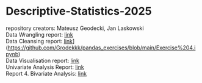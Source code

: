 # Descriptive-Statistics-2025
repository creators: Mateusz Geodecki, Jan Laskowski  
Data Wrangling report: [link](Combined_Exerc[ises.md)  
Data Cleansing report: [link]()](https://github.com/Grodekkk/pandas_exercises/blob/main/Exercise%204.ipynb)  
Data Visualisation report: [link](DataVisualisationReport/DataVisualisationReport.md)  
Univariate Analysis Report: [link](univarate_raport/univarate_raport.md)  
Report 4. Bivariate Analysis: [link](https://github.com/Grodekkk/Descriptive-Statistics-2025/blob/73994a172ed7520c8e31fafe4446eb27ea06b87c/Report%204.%20Bivariate%20Analysis/Exercise9.md)
